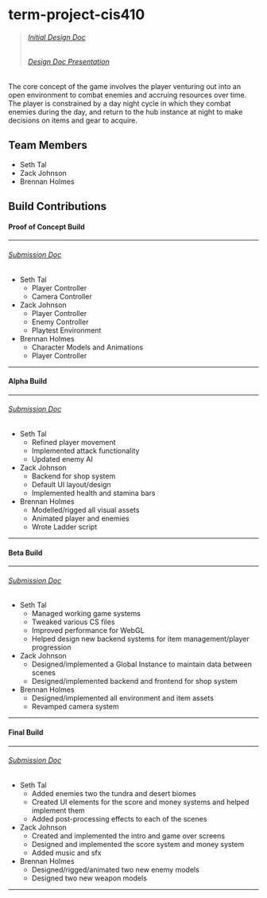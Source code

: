 # term-project-cis410
> ###### [Initial Design Doc](https://docs.google.com/document/d/1i97F0UeyWXsE-2tPF3oNOmcoxMoL6hpat1AR9v_a3LM/edit?usp=sharing "Design Doc")
>
> ###### [Design Doc Presentation](https://docs.google.com/presentation/d/1YA01ilMMXuvtRIrnr9kAeO3qlrZf2egFY7HplSGmm-Q/edit?usp=sharing "Presentation")
The core concept of the game involves the player venturing out into an open environment to combat enemies and accruing resources over time. The player is constrained by a day night cycle in which they combat enemies during the day, and return to the hub instance at night to make decisions on items and gear to acquire.

## Team Members
  * Seth Tal
  * Zack Johnson
  * Brennan Holmes

## Build Contributions

#### Proof of Concept Build
---
###### [Submission Doc](https://docs.google.com/document/d/1zmiD56hhCFNOTp7yyA7xTGTJVNLScY67CEVMH6y1p7I/edit?usp=sharing "Submission Doc")
   * Seth Tal
      * Player Controller
      * Camera Controller
   * Zack Johnson
      * Player Controller
      * Enemy Controller
      * Playtest Environment
   * Brennan Holmes
      * Character Models and Animations
      * Player Controller
---

#### Alpha Build
---
###### [Submission Doc](https://docs.google.com/document/d/1FsvF2y2CYJakNLRJwXa8PLaylf8zNB9MSuff8_3QaPA/edit?usp=sharing/ "Submission Doc")
   * Seth Tal
      * Refined player movement
      * Implemented attack functionality
      * Updated enemy AI
   * Zack Johnson
      * Backend for shop system
      * Default UI layout/design
      * Implemented health and stamina bars
   * Brennan Holmes
      * Modelled/rigged all visual assets
      * Animated player and enemies
      * Wrote Ladder script
---

#### Beta Build
---
###### [Submission Doc](https://docs.google.com/document/d/1D1FWi0pLlPOgqZPpa7UbMqJQkDZxoE9wEvQ3TFmQG_0/edit?usp=sharing "Submission Doc")
   * Seth Tal
      * Managed working game systems
      * Tweaked various CS files
      * Improved performance for WebGL
      * Helped design new backend systems for item management/player progression
   * Zack Johnson
      * Designed/implemented a Global Instance to maintain data between scenes
      * Designed/implemented backend and frontend for shop system
   * Brennan Holmes
      * Designed/implemented all environment and item assets
      * Revamped camera system
---

#### Final Build
---
###### [Submission Doc](https://docs.google.com/document/d/1QkCFrbJpfTDdzsa_6U_H69IOdSK1CRZET2SDe8eg8ks/edit?usp=sharingg "Submission Doc")
   * Seth Tal
      * Added enemies two the tundra and desert biomes
      * Created UI elements for the score and money systems and helped implement them
      * Added post-processing effects to each of the scenes
   * Zack Johnson
      * Created and implemented the intro and game over screens
      * Designed and implemented the score system and money system
      * Added music and sfx
   * Brennan Holmes
      * Designed/rigged/animated two new enemy models
      * Designed two new weapon models
---
